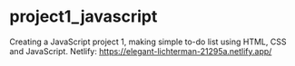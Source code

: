 # project1_javascript
Creating a JavaScript project 1, making simple to-do list using HTML, CSS and JavaScript.
Netlify: https://elegant-lichterman-21295a.netlify.app/
